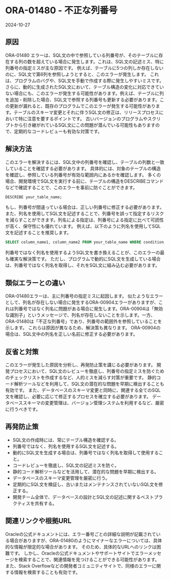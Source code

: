 # ORA-01480 - 不正な列番号

2024-10-27

## 原因

ORA-01480 エラーは、SQL文の中で参照している列番号が、そのテーブルに存在する列の数を超えている場合に発生します。これは、SQL文の記述ミス、特に列番号の指定ミスが主な原因です。  例えば、テーブルに5つの列しか存在しないのに、SQL文で第6列を参照しようとすると、このエラーが発生します。  これは、プログラムのバグや、SQL文を手動で作成する際に発生しやすいミスです。  さらに、動的に生成されたSQL文において、テーブル構造の変化に対応できていない場合にも、このエラーが発生する可能性があります。例えば、テーブルに列を追加・削除した場合、SQL文で参照する列番号も更新する必要があります。この更新が漏れると、既存のプログラムでこのエラーが発生する可能性があります。テーブルのスキーマ変更とそれに伴うSQL文の修正は、リリースプロセスにおいて特に注意を要するポイントです。  古いバージョンのプログラムやスクリプトから引き継がれているSQL文にこの問題が潜んでいる可能性もありますので、定期的なコードレビューも有効な対策です。


## 解決方法

このエラーを解決するには、SQL文中の列番号を確認し、テーブルの列数と一致していることを確認する必要があります。  具体的には、対象のテーブルの構造を確認し、参照している列番号が有効な範囲内にあるかを確認します。  多くの場合、開発環境でSQL文を実行する前に、テーブルの構造をDESCRIBEコマンドなどで確認することで、このエラーを事前に防ぐことができます。

```sql
DESCRIBE your_table_name;
```

もし、列番号が間違っている場合は、正しい列番号に修正する必要があります。  また、列名を使用してSQL文を記述することで、列番号を誤って指定するリスクを減らすことができます。列名による指定は、列番号による指定に比べて可読性が高く、保守性にも優れています。  例えば、以下のように列名を使用してSQL文を記述することを推奨します。

```sql
SELECT column_name1, column_name2 FROM your_table_name WHERE condition;
```

列番号ではなく列名を使用するようSQL文を書き換えることが、このエラーの最も確実な解決策です。  ただし、プログラムで動的にSQL文を生成している場合は、列番号ではなく列名を取得し、それをSQL文に組み込む必要があります。


## 類似エラーとの違い

ORA-01480エラーは、主に列番号の指定ミスに起因します。  似たようなエラーとして、列名が存在しない場合に発生するORA-00904エラーがありますが、これは列番号ではなく列名に問題がある場合に発生します。ORA-00904は「無効な識別子」というメッセージで、列名が存在しないことを示します。一方、ORA-01480は「不正な列番号」であり、列番号の範囲外を参照していることを示します。  これらは原因が異なるため、解決策も異なります。  ORA-00904の場合は、SQL文中の列名を正しい名前に修正する必要があります。


## 反省と対策

このエラーが発生した原因を分析し、再発防止策を講じる必要があります。  開発プロセスにおいて、SQL文のレビューを徹底し、列番号の指定ミスを防ぐためのチェックリストを作成するなど、人的ミスを減らす対策が重要です。  静的コード解析ツールなどを利用して、SQL文の潜在的な問題を早期に検出することも有効です。  また、データベースのスキーマ変更と同時に、関連する全てのSQL文を確認し、必要に応じて修正するプロセスを確立する必要があります。  データベーススキーマの変更管理は、バージョン管理システムを利用するなど、厳密に行うべきです。


## 再発防止策

* SQL文の作成時には、常にテーブル構造を確認する。
* 列番号ではなく、列名を使用するSQL文を記述する。
* 動的にSQL文を生成する場合は、列番号ではなく列名を取得して使用すること。
* コードレビューを徹底し、SQL文の記述ミスを防ぐ。
* 静的コード解析ツールなどを活用して、潜在的な問題を早期に検出する。
* データベースのスキーマ変更管理を厳密に行う。
* 定期的にSQL文を検証し、古いまたはメンテナンスされていないSQL文を修正する。
* 開発チーム全体で、データベースの設計とSQL文の記述に関するベストプラクティスを共有する。


## 関連リンクや根拠URL

Oracleの公式ドキュメントには、エラー番号ごとの詳細な説明が記載されている場合がありますが、ORA-01480のようにマイナーなエラーについては、具体的な情報が限定的な場合があります。  そのため、具体的なURLへのリンクは困難です。  しかし、Oracleの公式ドキュメントやサポートサイトでエラーメッセージを検索することで、関連情報を見つけることができる可能性があります。  また、Stack Overflowなどの開発者コミュニティサイトで、同様のエラーに関する情報を検索することも有効です。
